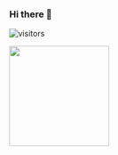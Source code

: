 ### Hi there 👋

![visitors](https://visitor-badge.glitch.me/badge?page_id=mightycryptowall)


<img height="180em" src="https://github-readme-stats.vercel.app/api?username=MightyCryptowall&show_icons=true&hide_border=true&&count_private=true&include_all_commits=true" />

<!--
**MightyCryptowall/MightyCryptowall** is a ✨ _special_ ✨ repository because its `README.md` (this file) appears on your GitHub profile.

Here are some ideas to get you started:

- 🔭 I’m currently working on ...
- 🌱 I’m currently learning ...
- 👯 I’m looking to collaborate on ...
- 🤔 I’m looking for help with ...
- 💬 Ask me about ...
- 📫 How to reach me: ...
- 😄 Pronouns: ...
- ⚡ Fun fact: ...
-->
